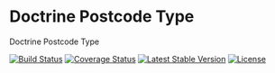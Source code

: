 # Doctrine Postcode Type
Doctrine Postcode Type

[![Build Status](https://travis-ci.org/vasildakov/postcode-doctrine.svg?branch=master)](https://travis-ci.org/vasildakov/doctrine-postcode)
[![Coverage Status](https://coveralls.io/repos/github/vasildakov/postcode-doctrine/badge.svg?branch=master)](https://coveralls.io/github/vasildakov/postcode-doctrine?branch=master)
[![Latest Stable Version](https://poser.pugx.org/vasildakov/postcode-doctrine/v/stable)](https://packagist.org/packages/vasildakov/doctrine-postcode)
[![License](https://poser.pugx.org/vasildakov/postcode-doctrine/license)](https://packagist.org/packages/vasildakov/doctrine-postcode)


